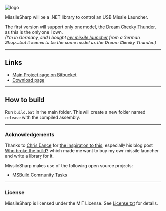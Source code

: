 ![logo](https://bitbucket.org/christianspecht/missilesharp/raw/tip/img/logo128x128.png)

MissileSharp will be a .NET library to control an USB Missile Launcher.

The first version will support only one model, the [Dream Cheeky Thunder](http://www.dreamcheeky.com/thunder-missile-launcher), as this is the only one I own.  
*(I'm in Germany, and I bought [my missile launcher](http://www.getdigital.de/products/USB_Raketenwerfer) from a German Shop...but it seems to be the same model as the Dream Cheeky Thunder.)*

---

## Links

- [Main Project page on Bitbucket](https://bitbucket.org/christianspecht/missilesharp)
- [Download page](https://bitbucket.org/christianspecht/missilesharp/downloads)

---

## How to build

Run `build.bat` in the main folder. This will create a new folder named `release` with the compiled assembly.

---

### Acknowledgements

Thanks to [Chris Dance](https://github.com/codedance) for [the inspiration to this](https://github.com/codedance/Retaliation), especially his blog post [Who broke the build?](http://www.papercut.com/blog/chris/2011/08/19/who-broke-the-build/) which made me want to buy my own missile launcher and write a library for it.

MissileSharp makes use of the following open source projects:

- [MSBuild Community Tasks](https://github.com/loresoft/msbuildtasks)

---

### License

MissileSharp is licensed under the MIT License. See [License.txt](https://bitbucket.org/christianspecht/missilesharp/raw/tip/License.txt) for details.